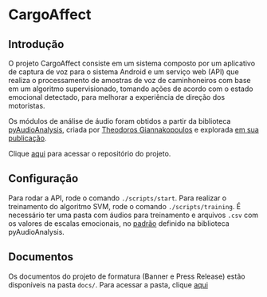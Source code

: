 # CargoAffect

## Introdução

O projeto CargoAffect consiste em um sistema composto por um aplicativo de captura de voz para o sistema Android e um serviço web (API) que realiza o processamento de amostras de voz de caminhoneiros com base em um algoritmo supervisionado, tomando ações de acordo com o estado emocional detectado, para melhorar a experiência de direção dos motoristas. 

Os módulos de análise de áudio foram obtidos a partir da biblioteca [pyAudioAnalysis](https://github.com/tyiannak/pyAudioAnalysis), criada por [Theodoros Giannakopoulos](https://tyiannak.github.io) e explorada [em sua publicação](http://journals.plos.org/plosone/article?id=10.1371/journal.pone.0144610).

Clique [aqui](https://github.com/IgorG94/cargoaffect) para acessar o repositório do projeto.

## Configuração

Para rodar a API, rode o comando `./scripts/start`.
Para realizar o treinamento do algoritmo SVM, rode o comando `./scripts/training`.
É necessário ter uma pasta com áudios para treinamento e arquivos `.csv` com os valores de escalas emocionais, no [padrão](https://github.com/tyiannak/pyAudioAnalysis/wiki/4.-Classification-and-Regression#regression) definido na biblioteca pyAudioAnalysis.

## Documentos

Os documentos do projeto de formatura (Banner e Press Release) estão disponíveis na pasta `docs/`.
Para acessar a pasta, clique [aqui](https://github.com/IgorG94/cargoaffect/tree/master/docs)

